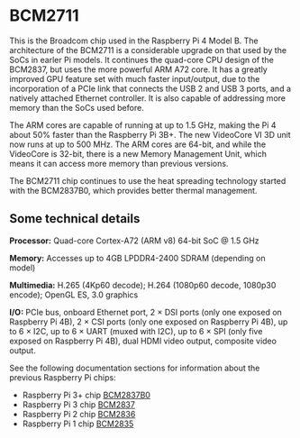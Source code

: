 # BCM2711

This is the Broadcom chip used in the Raspberry Pi 4 Model B. The architecture of the BCM2711 is a considerable upgrade on that used by the SoCs in earler Pi models. It continues the quad-core CPU design of the BCM2837, but uses the more powerful ARM A72 core. It has a greatly improved GPU feature set with much faster input/output, due to the incorporation of a PCIe link that connects the USB 2 and USB 3 ports, and a natively attached Ethernet controller. It is also capable of addressing more memory than the SoCs used before.

The ARM cores are capable of running at up to 1.5 GHz, making the Pi 4 about 50% faster than the Raspberry Pi 3B+. The new VideoCore VI 3D unit now runs at up to 500 MHz. The ARM cores are 64-bit, and while the VideoCore is 32-bit, there is a new Memory Management Unit, which means it can access more memory than previous versions.

The BCM2711 chip continues to use the heat spreading technology started with the BCM2837B0, which provides better thermal management. 

## Some technical details

**Processor:**  Quad-core Cortex-A72 (ARM v8) 64-bit SoC @ 1.5 GHz

**Memory:** Accesses up to 4GB LPDDR4-2400 SDRAM (depending on model)

**Multimedia:** H.265 (4Kp60 decode); H.264 (1080p60 decode, 1080p30 encode); OpenGL ES, 3.0 graphics

**I/O:** PCIe bus, onboard Ethernet port, 2 × DSI ports (only one exposed on Raspberry Pi 4B), 2 × CSI ports (only one exposed on Raspberry Pi 4B), up to 6 × I2C, up to 6 × UART (muxed with I2C), up to 6 × SPI (only five exposed on Raspberry Pi 4B), dual HDMI video output, composite video output.

See the following documentation sections for information about the previous Raspberry Pi chips:

* Raspberry Pi 3+ chip [BCM2837B0](../bcm2837bO/README.md)
* Raspberry Pi 3 chip [BCM2837](../bcm2837/README.md)
* Raspberry Pi 2 chip [BCM2836](../bcm2836/README.md)
* Raspberry Pi 1 chip [BCM2835](../bcm2835/README.md)
